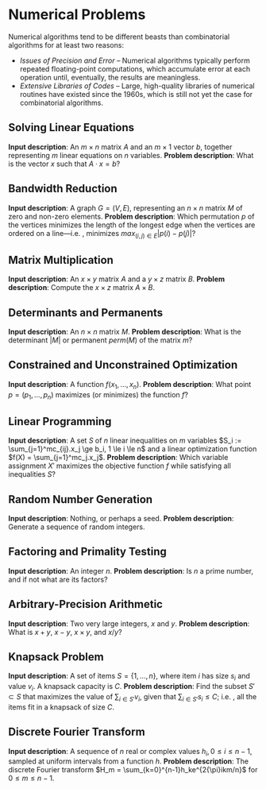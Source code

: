 # Numerical Problems

Numerical algorithms tend to be different beasts than combinatorial algorithms for at least two reasons:

- _Issues of Precision and Error_ – Numerical algorithms typically perform repeated floating-point computations, which accumulate error at each operation until, eventually, the results are meaningless.
- _Extensive Libraries of Codes_ – Large, high-quality libraries of numerical routines have existed since the 1960s, which is still not yet the case for combinatorial algorithms.

## Solving Linear Equations

**Input description**: An $m \times n$ matrix $A$ and an $m×1$ vector $b$, together representing $m$ linear equations on $n$ variables.
**Problem description**: What is the vector $x$ such that $A·x = b$?

## Bandwidth Reduction

**Input description**: A graph $G =(V,E)$, representing an $n×n$ matrix $M$ of zero and non-zero elements.
**Problem description**: Which permutation $p$ of the vertices minimizes the length of the longest edge when the vertices are ordered on a line—i.e. , minimizes $max_{(i,j) \in E} |p(i)−p(j)|$?

## Matrix Multiplication

**Input description**: An $x×y$ matrix $A$ and a $y×z$ matrix $B$.
**Problem description**: Compute the $x×z$ matrix $A×B$.

## Determinants and Permanents

**Input description**: An $n×n$ matrix $M$.
**Problem description**: What is the determinant $|M|$ or permanent $perm(M)$ of the matrix $m$?

## Constrained and Unconstrained Optimization

**Input description**: A function $f(x_1,...,x_n)$.
**Problem description**: What point $p =( p_1,...,p_n)$ maximizes (or minimizes) the function $f$?

## Linear Programming

**Input description**: A set $S$ of $n$ linear inequalities on $m$ variables
$S_i := \sum_{j=1}^mc_{ij}.x_j \ge b_i, 1 \le i \le n$
and a linear optimization function $f(X) = \sum_{j=1}^mc_j.x_j$.
**Problem description**: Which variable assignment $X'$ maximizes the objective function $f$ while satisfying all inequalities $S$?

## Random Number Generation

**Input description**: Nothing, or perhaps a seed.
**Problem description**: Generate a sequence of random integers.

## Factoring and Primality Testing

**Input description**: An integer $n$.
**Problem description**: Is $n$ a prime number, and if not what are its factors?

## Arbitrary-Precision Arithmetic

**Input description**: Two very large integers, $x$ and $y$.
**Problem description**: What is $x + y$, $x−y$, $x×y$, and $x/y$?

## Knapsack Problem

**Input description**: A set of items $S = \lbrace1,...,n\rbrace$, where item $i$ has size $s_i$ and value $v_i$. A knapsack capacity is $C$.
**Problem description**: Find the subset $S' \subset S$ that maximizes the value of $\sum_{i \in S'} v_i$, given that $\sum_{i \in S'} s_i \le C$; i.e. , all the items fit in a knapsack of size $C$.

## Discrete Fourier Transform

**Input description**: A sequence of $n$ real or complex values $h_i , 0 \le i \le n−1$, sampled at uniform intervals from a function $h$.
**Problem description**: The discrete Fourier transform $H_m = \sum_{k=0}^{n-1}h_ke^{2{\pi}ikm/n}$ for $0 \le m \le n−1$.

